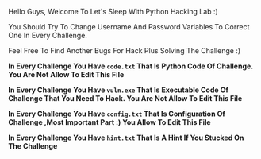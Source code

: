 Hello Guys, Welcome To Let's Sleep With Python Hacking Lab :)

You Should Try To Change Username And Password Variables To Correct One In Every Challenge.

Feel Free To Find Another Bugs For Hack Plus Solving The Challenge :)

**In Every Challenge You Have `code.txt` That Is Python Code Of Challenge.  You Are Not Allow To Edit This File**

**In Every Challenge You Have `vuln.exe` That Is Executable Code Of Challenge That You Need To Hack. You Are Not Allow To Edit This File**

**In Every Challenge You Have `config.txt` That Is Configuration Of Challenge ,Most Important Part :) You Allow To Edit This File**

**In Every Challenge You Have `hint.txt` That Is A Hint If You Stucked On The Challenge**
